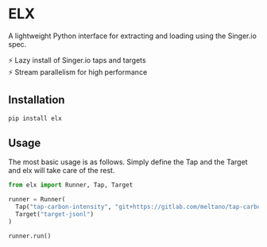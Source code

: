 # ELX

A lightweight Python interface for extracting and loading using the Singer.io spec.

⚡ Lazy install of Singer.io taps and targets \
⚡ Stream parallelism for high performance

## Installation

```bash
pip install elx
```

## Usage
The most basic usage is as follows. Simply define the Tap and the Target and elx will take care of the rest.
```python
from elx import Runner, Tap, Target

runner = Runner(
  Tap("tap-carbon-intensity", "git+https://gitlab.com/meltano/tap-carbon-intensity.git"),
  Target("target-jsonl")
)

runner.run()
```
